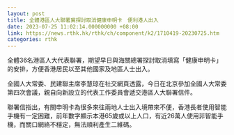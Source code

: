 ```yaml
---
layout: post
title: 全體港區人大聯署冀探討取消健康申明卡　便利港人出入
date: 2023-07-25 11:02:14.000000000 +08:00
link: https://news.rthk.hk/rthk/ch/component/k2/1710419-20230725.htm
categories: rthk
---
```


全體36名港區人大代表聯署，期望早日與海關總署探討取消填寫「健康申明卡」的安排，方便香港居民以至其他國家及地區人士出入。

全國人大常委、民建聯主席李慧琼在社交網頁透露，今日在北京參加全國人大常委第四次會議，親自向新設立的代表工作委員會遞交港區人大聯署信件。

聯署信指出，有關申明卡為很多來往兩地人士出入境帶來不便，香港長者使用智能手機有一定困難，前年數字顯示本港65歲或以上人口，有近26萬人使用非智能手機，而關口網絡不穩定，無法順利產生二維碼。
